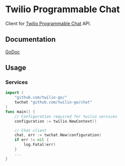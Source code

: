 # Twilio Programmable Chat

Client for [Twilio Programmable Chat](https://www.twilio.com/docs/chat) API.

## Documentation
[GoDoc](https://godoc.org/github.com/smnalex/twilio-go/chat)

## Usage

### Services
```go
import (
    "github.com/twilio-go/"
    twchat "github.com/twilio-go/chat"
)
func main() {
    // Configuration required for twilio services
    configuration := twilio.NewContext()

    // Chat client
    chat, err := twchat.New(configuration)
    if err != nil {
        log.Fatal(err)
    }
    ...
}
```
